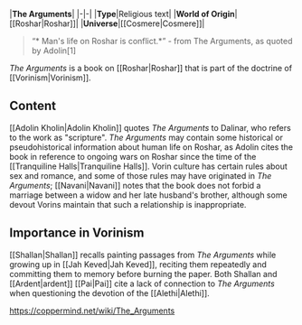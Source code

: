 |**The Arguments**|
|-|-|
|**Type**|Religious text|
|**World of Origin**|[[Roshar\|Roshar]]|
|**Universe**|[[Cosmere\|Cosmere]]|

>“* Man's life on Roshar is conflict.*”
\- from The Arguments, as quoted by Adolin[1]


*The Arguments* is a book on [[Roshar\|Roshar]] that is part of the doctrine of [[Vorinism\|Vorinism]].

## Content
[[Adolin Kholin\|Adolin Kholin]] quotes *The Arguments* to Dalinar, who refers to the work as "scripture". *The Arguments* may contain some historical or pseudohistorical information about human life on Roshar, as Adolin cites the book in reference to ongoing wars on Roshar since the time of the [[Tranquiline Halls\|Tranquiline Halls]]. Vorin culture has certain rules about sex and romance, and some of those rules may have originated in *The Arguments*; [[Navani\|Navani]] notes that the book does not forbid a marriage between a widow and her late husband's brother, although some devout Vorins maintain that such a relationship is inappropriate.

## Importance in Vorinism
[[Shallan\|Shallan]] recalls painting passages from *The Arguments* while growing up in [[Jah Keved\|Jah Keved]], reciting them repeatedly and committing them to memory before burning the paper. Both Shallan and [[Ardent\|ardent]] [[Pai\|Pai]] cite a lack of connection to *The Arguments* when questioning the devotion of the [[Alethi\|Alethi]].



https://coppermind.net/wiki/The_Arguments